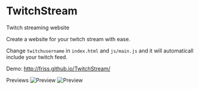 # TwitchStream
Twitch streaming website

Create a website for your twitch stream with ease.

Change `twitchusername` in `index.html` and `js/main.js` and it will automaticall include your twitch feed.

Demo: http://friss.github.io/TwitchStream/

Previews
![Preview](https://raw.github.com/friss/twitchstream/master/preview.png)
![Preview](https://raw.github.com/friss/twitchstream/master/preview2.png)
